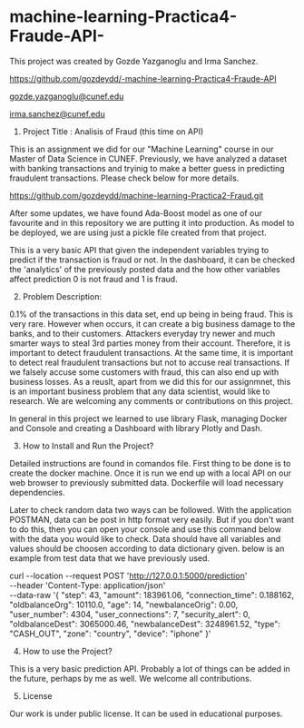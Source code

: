# machine-learning-Practica4-Fraude-API-


This project was created by Gozde Yazganoglu and Irma Sanchez.

https://github.com/gozdeydd/-machine-learning-Practica4-Fraude-API

gozde.yazganoglu@cunef.edu

irma.sanchez@cunef.edu


1. Project Title : Analisis of Fraud (this time on API)


This is an assignment we did for our "Machine Learning" course in our Master of Data Science in CUNEF. Previously, we have analyzed a dataset with banking transactions and tryinig to make a better guess in predicting fraudulent transactions. Please check below for more details.

https://github.com/gozdeydd/machine-learning-Practica2-Fraud.git

After some updates, we have found Ada-Boost model as one of our favourite and in this repository we are putting it into production. As model to be deployed, we are using just a pickle file created from that project.

This is a very basic API that given the independent variables trying to predict if the transaction is fraud or not. In the dashboard, it can be checked the 'analytics' of the previously posted data and the how other variables affect prediction 0 is not fraud and 1 is fraud.

2. Problem Description:

0.1% of the transactions in this data set, end up being in being fraud. This is very rare. However when occurs, it can create a big business damage to the banks, and to their customers. Attackers everyday try newer and much smarter ways to steal 3rd parties money from their account. Therefore, it is important to detect fraudulent transactions. At the same time, it is important to detect real fraudulent transactions but not to accuse real transactions. If we falsely accuse some customers with fraud, this can also end up with business losses. As a reuslt, apart from we did this for our assignmnet, this is an important business problem that any data scientist, would like to research. We are welcoming any comments or contributions on this project.

In general in this project we learned to use library Flask, managing Docker and Console and creating a Dashboard with library Plotly and Dash.

3. How to Install and Run the Project?

Detailed instructions are found in comandos file. First thing to be done is to create the docker machine. Once it is run we end up with a local API on our web browser to previously submitted data. Dockerfile will load necessary dependencies.

Later to check random data two ways can be followed. With the application POSTMAN, data can be post in http format very easily. But if you don't want to do this, then you can open your console and use this command below with the data you would like to check. Data should have all variables and values should be choosen according to data dictionary given. below is an example from test data that we have previously used.

curl --location --request POST 'http://127.0.0.1:5000/prediction' \
--header 'Content-Type: application/json' \
--data-raw '{
    "step": 43,
    "amount": 183961.06,
    "connection_time": 0.188162,
    "oldbalanceOrg": 10110.0,
    "age": 14,
    "newbalanceOrig": 0.00,
    "user_number": 4304,
    "user_connections": 7,
    "security_alert": 0,
    "oldbalanceDest": 3065000.46,
    "newbalanceDest": 3248961.52,
    "type": "CASH_OUT",
    "zone": "country",
    "device": "iphone" 
}'

4. How to use the Project?

This is a very basic prediction API. Probably a lot of things can be added in the future, perhaps by me as well. We welcome all contributions. 

5. License

Our work is under public license. It can be used in educational purposes.
